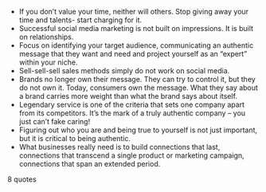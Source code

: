  - If you don’t value your time, neither will others. Stop giving away your time and talents- start charging for it.
 - Successful social media marketing is not built on impressions. It is built on relationships.
 - Focus on identifying your target audience, communicating an authentic message that they want and need and project yourself as an “expert” within your niche.
 - Sell-sell-sell sales methods simply do not work on social media.
 - Brands no longer own their message. They can try to control it, but they do not own it. Today, consumers own the message. What they say about a brand carries more weight than what the brand says about itself.
 - Legendary service is one of the criteria that sets one company apart from its competitors. It’s the mark of a truly authentic company – you just can’t fake caring!
 - Figuring out who you are and being true to yourself is not just important, but it is critical to being authentic.
 - What businesses really need is to build connections that last, connections that transcend a single product or marketing campaign, connections that span an extended period.

8 quotes